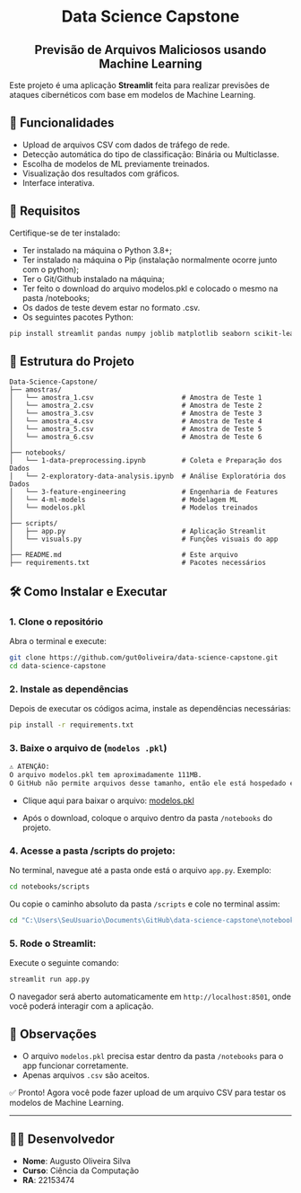 <h1 align="center">Data Science Capstone</h1>
<h2 align="center">Previsão de Arquivos Maliciosos usando Machine Learning</h2>

Este projeto é uma aplicação **Streamlit** feita para realizar previsões de ataques cibernéticos com base em modelos de Machine Learning.

## 🚀 Funcionalidades

- Upload de arquivos CSV com dados de tráfego de rede.
- Detecção automática do tipo de classificação: Binária ou Multiclasse.
- Escolha de modelos de ML previamente treinados.
- Visualização dos resultados com gráficos.
- Interface interativa.

## 🧩 Requisitos

Certifique-se de ter instalado:

- Ter instalado na máquina o Python 3.8+;
- Ter instalado na máquina o Pip (instalação normalmente ocorre junto com o python);
- Ter o Git/Github instalado na máquina;
- Ter feito o download do arquivo modelos.pkl e colocado o mesmo na pasta /notebooks;
- Os dados de teste devem estar no formato .csv.
- Os seguintes pacotes Python:
```bash
pip install streamlit pandas numpy joblib matplotlib seaborn scikit-learn xgboost streamlit-lottie os datetime requests
```

## 📁 Estrutura do Projeto

```
Data-Science-Capstone/
├── amostras/
│   └── amostra_1.csv                      # Amostra de Teste 1
│   └── amostra_2.csv                      # Amostra de Teste 2
│   └── amostra_3.csv                      # Amostra de Teste 3
│   └── amostra_4.csv                      # Amostra de Teste 4
│   └── amostra_5.csv                      # Amostra de Teste 5
│   └── amostra_6.csv                      # Amostra de Teste 6
│
├── notebooks/
│   └── 1-data-preprocessing.ipynb         # Coleta e Preparação dos Dados
│   └── 2-exploratory-data-analysis.ipynb  # Análise Exploratória dos Dados
│   └── 3-feature-engineering              # Engenharia de Features
│   └── 4-ml-models                        # Modelagem ML
│   └── modelos.pkl                        # Modelos treinados
│
├── scripts/
│   ├── app.py                             # Aplicação Streamlit
│   └── visuals.py                         # Funções visuais do app
│
├── README.md                              # Este arquivo
├── requirements.txt                       # Pacotes necessários
```

## 🛠️ Como Instalar e Executar

### 1. Clone o repositório

Abra o terminal e execute:

```bash
git clone https://github.com/gut0oliveira/data-science-capstone.git
cd data-science-capstone
```


### 2. Instale as dependências
Depois de executar os códigos acima, instale as dependências necessárias:

```bash
pip install -r requirements.txt
```

### 3. Baixe o arquivo de (`modelos .pkl`)

```bash
⚠️ ATENÇÃO:
O arquivo modelos.pkl tem aproximadamente 111MB.
O GitHub não permite arquivos desse tamanho, então ele está hospedado externamente.
```

- Clique aqui para baixar o arquivo: <a href="https://drive.google.com/uc?export=download&id=1wWmQbKhzWJxsIQc_MfjYCEfkIgvdvHi2" target="_blank">modelos.pkl</a>

- Após o download, coloque o arquivo dentro da pasta `/notebooks` do projeto.

### 4. Acesse a pasta /scripts do projeto:

No terminal, navegue até a pasta onde está o arquivo `app.py`. Exemplo:

```bash
cd notebooks/scripts
```
Ou copie o caminho absoluto da pasta `/scripts` e cole no terminal assim:
```bash
cd "C:\Users\SeuUsuario\Documents\GitHub\data-science-capstone\notebooks\scripts"
```

### 5. Rode o Streamlit:

Execute o seguinte comando:
```bash
streamlit run app.py
```
O navegador será aberto automaticamente em `http://localhost:8501`, onde você poderá interagir com a aplicação.

## 📌 Observações

- O arquivo `modelos.pkl` precisa estar dentro da pasta `/notebooks` para o app funcionar corretamente.
- Apenas arquivos `.csv` são aceitos.

✅ Pronto! Agora você pode fazer upload de um arquivo CSV para testar os modelos de Machine Learning.

---
## 👨‍💻 Desenvolvedor

- **Nome**: Augusto Oliveira Silva
- **Curso**: Ciência da Computação
- **RA**: 22153474
